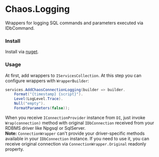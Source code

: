 ﻿# Chaos.Logging
Wrappers for logging SQL commands and parameters executed via IDbCommand.  

### Install
Install via [nuget](https://www.nuget.org/packages/VivaVictoria.Chaos.Sql.Logging/).

### Usage
At first, add wrappers to `IServicesCollection`. At this step you can configure wrappers with `WrapperBuilder`:
```c#
services.AddChaosConnectionLogging(builder => builder.
    Format("{timestamp} {script}").
    Level(LogLevel.Trace).
    Null("empty").
    FormatParameters(false));
```
When you receive `IConnectionProvider` instance from `DI`, just invoke `Wrap(connection)` method with
original `IDbConnection` received from your RDBMS driver like Npgsql or SqlServer.  
**Note:** `ConnectionWrapper` can't provide your driver-specific methods available in your `IDbConnection` instance. 
If you need to use it, you can receive original connection via `ConnectionWrapper.Original` readonly property. 